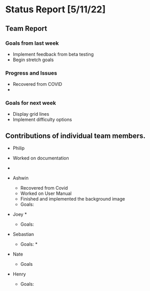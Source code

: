 # Status Report [5/11/22]

## Team Report
### Goals from last week
* Implement feedback from beta testing
* Begin stretch goals
### Progress and Issues
* Recovered from COVID
* 
### Goals for next week
* Display grid lines
* Implement difficulty options



## Contributions of individual team members.
* Philip
 * Worked on documentation
 * 


* Ashwin
  * Recovered from Covid
  * Worked on User Manual
  * Finished and implemented the background image
  * Goals: 
* Joey
  *
  * Goals:


* Sebastian

  * Goals: 
    * 
* Nate

  * Goals


* Henry

  * Goals:
